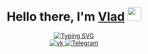 <h1 align="center">Hello there, I'm <a href="#" target="_blank">Vlad</a> 
<img src="https://github.com/blackcater/blackcater/raw/main/images/Hi.gif" height="32"/></h1>
<div align="center">
	<a href="https://git.io/typing-svg" align="center"><img src="https://readme-typing-svg.herokuapp.com?font=Fira+Code&pause=1000&color=E342F7&center=true&vCenter=true&width=435&lines=Frontend+Developer+from+Russia" alt="Typing SVG" /></a>
	</div>


<div id="socials" align="center">
	<a href="https://vk.com/shrek5design">
		<img src="https://img.shields.io/badge/VK-blue?style=for-the-badge&logo=VK&logoColor=white" alt="vk"/>
	</a>
	<a href="https://t.me/renderthevoidl">
		<img src="https://img.shields.io/badge/Telegram-blue?style=for-the-badge&logo=telegram&logoColor=white" alt="Telegram"/>
	</a>
</div>
